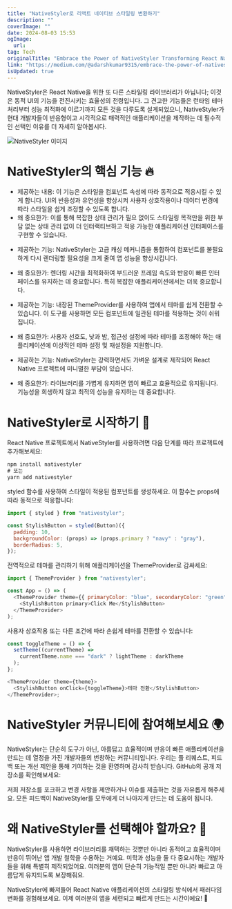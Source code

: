 ```yaml
---
title: "NativeStyler로 리액트 네이티브 스타일링 변환하기"
description: ""
coverImage: ""
date: 2024-08-03 15:53
ogImage: 
  url: 
tag: Tech
originalTitle: "Embrace the Power of NativeStyler Transforming React Native Styling "
link: "https://medium.com/@adarshkumar9315/embrace-the-power-of-nativestyler-transforming-react-native-styling-8ca924e929f7"
isUpdated: true
---
```






NativeStyler은 React Native을 위한 또 다른 스타일링 라이브러리가 아닙니다; 이것은 동적 UI의 기능을 전진시키는 효율성의 전령입니다. 그 견고한 기능들은 런타임 테마 처리부터 성능 최적화에 이르기까지 모든 것을 다루도록 설계되었으니, NativeStyler가 현대 개발자들이 반응형이고 시각적으로 매력적인 애플리케이션을 제작하는 데 필수적인 선택인 이유를 더 자세히 알아봅시다.

![NativeStyler 이미지](/assets/img/EmbracethePowerofNativeStylerTransformingReactNativeStyling_0.png)

# NativeStyler의 핵심 기능 🔥

- 제공하는 내용: 이 기능은 스타일을 컴포넌트 속성에 따라 동적으로 적응시킬 수 있게 합니다. UI의 반응성과 유연성을 향상시켜 사용자 상호작용이나 데이터 변경에 따라 스타일을 쉽게 조정할 수 있도록 합니다.
- 왜 중요한가: 이를 통해 복잡한 상태 관리가 필요 없이도 스타일링 목적만을 위한 부담 없는 상태 관리 없이 더 인터랙티브하고 적응 가능한 애플리케이션 인터페이스를 구현할 수 있습니다.

<div class="content-ad"></div>

- 제공하는 기능: NativeStyler는 고급 캐싱 메커니즘을 통합하여 컴포넌트를 불필요하게 다시 렌더링할 필요성을 크게 줄여 앱 성능을 향상시킵니다.
- 왜 중요한가: 렌더링 시간을 최적화하여 부드러운 프레임 속도와 반응이 빠른 인터페이스를 유지하는 데 중요합니다. 특히 복잡한 애플리케이션에서는 더욱 중요합니다.

- 제공하는 기능: 내장된 ThemeProvider를 사용하여 앱에서 테마를 쉽게 전환할 수 있습니다. 이 도구를 사용하면 모든 컴포넌트에 일관된 테마를 적용하는 것이 쉬워집니다.
- 왜 중요한가: 사용자 선호도, 낮과 밤, 접근성 설정에 따라 테마를 조정해야 하는 애플리케이션에 이상적인 테마 설정 및 재설정을 지원합니다.

- 제공하는 기능: NativeStyler는 강력하면서도 가벼운 설계로 제작되어 React Native 프로젝트에 미니멀한 부담이 있습니다.
- 왜 중요한가: 라이브러리를 가볍게 유지하면 앱이 빠르고 효율적으로 유지됩니다. 기능성을 희생하지 않고 최적의 성능을 유지하는 데 중요합니다.

# NativeStyler로 시작하기 🚀

<div class="content-ad"></div>

React Native 프로젝트에서 NativeStyler를 사용하려면 다음 단계를 따라 프로젝트에 추가해보세요:

```js
npm install nativestyler
# 또는
yarn add nativestyler
```

styled 함수를 사용하여 스타일이 적용된 컴포넌트를 생성하세요. 이 함수는 props에 따라 동적으로 적응합니다:

```js
import { styled } from "nativestyler";

const StylishButton = styled(Button)({
  padding: 10,
  backgroundColor: (props) => (props.primary ? "navy" : "gray"),
  borderRadius: 5,
});
```

<div class="content-ad"></div>

전역적으로 테마를 관리하기 위해 애플리케이션을 ThemeProvider로 감싸세요:

```js
import { ThemeProvider } from "nativestyler";

const App = () => (
  <ThemeProvider theme={{ primaryColor: "blue", secondaryColor: "green" }}>
    <StylishButton primary>Click Me</StylishButton>
  </ThemeProvider>
);
```

사용자 상호작용 또는 다른 조건에 따라 손쉽게 테마를 전환할 수 있습니다:

```js
const toggleTheme = () => {
  setTheme((currentTheme) =>
    currentTheme.name === "dark" ? lightTheme : darkTheme
  );
};

<ThemeProvider theme={theme}>
  <StylishButton onClick={toggleTheme}>테마 전환</StylishButton>
</ThemeProvider>;
```

<div class="content-ad"></div>

# NativeStyler 커뮤니티에 참여해보세요 🌍

NativeStyler는 단순히 도구가 아닌, 아름답고 효율적이며 반응이 빠른 애플리케이션을 만드는 데 열정을 가진 개발자들의 번창하는 커뮤니티입니다. 우리는 풀 리퀘스트, 피드백 또는 개선 제안을 통해 기여하는 것을 환영하며 감사히 받습니다. GitHub의 공개 저장소를 확인해보세요:

저희 저장소를 포크하고 변경 사항을 제안하거나 이슈를 제출하는 것을 자유롭게 해주세요. 모든 피드백이 NativeStyler를 모두에게 더 나아지게 만드는 데 도움이 됩니다.

# 왜 NativeStyler를 선택해야 할까요? 🌈

<div class="content-ad"></div>

NativeStyler를 사용하면 라이브러리를 채택하는 것뿐만 아니라 동적이고 효율적이며 반응이 뛰어난 앱 개발 철학을 수용하는 거예요. 미학과 성능을 둘 다 중요시하는 개발자들을 위해 특별히 제작되었어요. 여러분의 앱이 단순히 기능적일 뿐만 아니라 빠르고 아름답게 유지되도록 보장해줘요.

NativeStyler에 빠져들어 React Native 애플리케이션의 스타일링 방식에서 패러다임 변화를 경험해보세요. 이제 여러분의 앱을 세련되고 빠르게 만드는 시간이에요! 🚀
